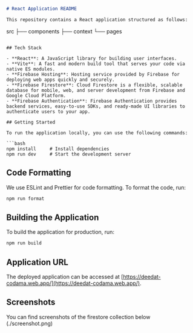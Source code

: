
```markdown
# React Application README

This repository contains a React application structured as follows:

```
src
├── components
├── context
└── pages
```

## Tech Stack

- **React**: A JavaScript library for building user interfaces.
- **Vite**: A fast and modern build tool that serves your code via native ES modules.
- **Firebase Hosting**: Hosting service provided by Firebase for deploying web apps quickly and securely.
- **Firebase Firestore**: Cloud Firestore is a flexible, scalable database for mobile, web, and server development from Firebase and Google Cloud Platform.
- **Firebase Authentication**: Firebase Authentication provides backend services, easy-to-use SDKs, and ready-made UI libraries to authenticate users to your app.

## Getting Started

To run the application locally, you can use the following commands:

```bash
npm install     # Install dependencies
npm run dev     # Start the development server
```

## Code Formatting

We use ESLint and Prettier for code formatting. To format the code, run:

```bash
npm run format
```

## Building the Application

To build the application for production, run:

```bash
npm run build
```

## Application URL

The deployed application can be accessed at [https://deedat-codama.web.app/](https://deedat-codama.web.app/).

## Screenshots

You can find screenshots of the firestore collection below
(./screenshot.png)